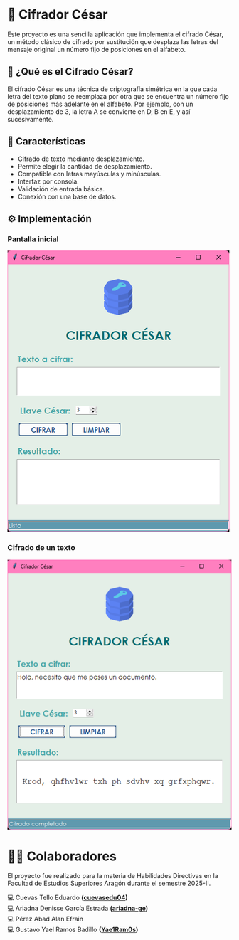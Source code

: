 # 🔐 Cifrador César
Este proyecto es una sencilla aplicación que implementa el cifrado César, un método clásico de cifrado por sustitución que desplaza las letras del mensaje original un número fijo de posiciones en el alfabeto.

## 📌 ¿Qué es el Cifrado César?
El cifrado César es una técnica de criptografía simétrica en la que cada letra del texto plano se reemplaza por otra que se encuentra un número fijo de posiciones más adelante en el alfabeto. Por ejemplo, con un desplazamiento de 3, la letra A se convierte en D, B en E, y así sucesivamente.

## 📌 Características
* Cifrado de texto mediante desplazamiento.
* Permite elegir la cantidad de desplazamiento.
* Compatible con letras mayúsculas y minúsculas.
* Interfaz por consola.
* Validación de entrada básica.
* Conexión con una base de datos.

## ⚙️ Implementación
### Pantalla inicial
![alt text](image.png)

### Cifrado de un texto
![alt text](image-1.png)

# ✍🏼 Colaboradores 
El proyecto fue realizado para la materia de Habilidades Directivas en la Facultad de Estudios Superiores Aragón durante el semestre 2025-II.

💻 Cuevas Tello Eduardo **([cuevasedu04](https://github.com/cuevasedu04))**  
💻 Ariadna Denisse García Estrada **([ariadna-ge](https://github.com/ariadna-ge))**  
💻 Pérez Abad Alan Efrain  
💻 Gustavo Yael Ramos Badillo **([Yae1Ram0s](https://github.com/Yae1Ram0s))**  